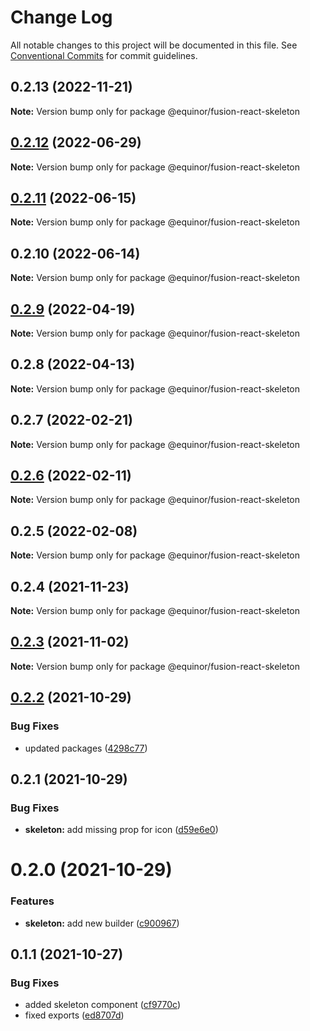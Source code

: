 # Change Log

All notable changes to this project will be documented in this file.
See [Conventional Commits](https://conventionalcommits.org) for commit guidelines.

## 0.2.13 (2022-11-21)

**Note:** Version bump only for package @equinor/fusion-react-skeleton





## [0.2.12](https://github.com/equinor/fusion-react-components/compare/@equinor/fusion-react-skeleton@0.2.11...@equinor/fusion-react-skeleton@0.2.12) (2022-06-29)

**Note:** Version bump only for package @equinor/fusion-react-skeleton





## [0.2.11](https://github.com/equinor/fusion-react-components/compare/@equinor/fusion-react-skeleton@0.2.10...@equinor/fusion-react-skeleton@0.2.11) (2022-06-15)

**Note:** Version bump only for package @equinor/fusion-react-skeleton





## 0.2.10 (2022-06-14)

**Note:** Version bump only for package @equinor/fusion-react-skeleton





## [0.2.9](https://github.com/equinor/fusion-react-components/compare/@equinor/fusion-react-skeleton@0.2.8...@equinor/fusion-react-skeleton@0.2.9) (2022-04-19)

**Note:** Version bump only for package @equinor/fusion-react-skeleton





## 0.2.8 (2022-04-13)

**Note:** Version bump only for package @equinor/fusion-react-skeleton





## 0.2.7 (2022-02-21)

**Note:** Version bump only for package @equinor/fusion-react-skeleton





## [0.2.6](https://github.com/equinor/fusion-react-components/compare/@equinor/fusion-react-skeleton@0.2.5...@equinor/fusion-react-skeleton@0.2.6) (2022-02-11)

**Note:** Version bump only for package @equinor/fusion-react-skeleton





## 0.2.5 (2022-02-08)

**Note:** Version bump only for package @equinor/fusion-react-skeleton





## 0.2.4 (2021-11-23)

**Note:** Version bump only for package @equinor/fusion-react-skeleton





## [0.2.3](https://github.com/equinor/fusion-react-components/compare/@equinor/fusion-react-skeleton@0.2.2...@equinor/fusion-react-skeleton@0.2.3) (2021-11-02)

**Note:** Version bump only for package @equinor/fusion-react-skeleton





## [0.2.2](https://github.com/equinor/fusion-react-components/compare/@equinor/fusion-react-skeleton@0.2.1...@equinor/fusion-react-skeleton@0.2.2) (2021-10-29)


### Bug Fixes

* updated packages ([4298c77](https://github.com/equinor/fusion-react-components/commit/4298c778c4c5385398a92d8b71feee3b17ba64c0))





## 0.2.1 (2021-10-29)


### Bug Fixes

* **skeleton:** add missing prop for icon ([d59e6e0](https://github.com/equinor/fusion-react-components/commit/d59e6e018044cb394245607a05da2d066deb8076))





# 0.2.0 (2021-10-29)


### Features

* **skeleton:** add new builder ([c900967](https://github.com/equinor/fusion-react-components/commit/c90096718d477eeb3a6948d3fa34422ea0983e1d))





## 0.1.1 (2021-10-27)


### Bug Fixes

* added skeleton component ([cf9770c](https://github.com/equinor/fusion-react-components/commit/cf9770ccf9916944cd307c9571577b09e1b41fe4))
* fixed exports ([ed8707d](https://github.com/equinor/fusion-react-components/commit/ed8707db66c19f4e715a6978cd68581ab8af35e4))
